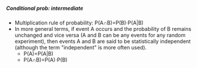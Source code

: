 ##### Conditional prob: intermediate
-  Multiplication rule of probability: P(A∩B)=P(B)⋅P(A|B)
- In more general terms, if event A occurs and the probability of B remains unchanged and vice versa (A and B can be any events for any random experiment), then events A and B are said to be statistically independent (although the term "independent" is more often used).
    - P(A)=P(A|B)
    - P(A∩B)=P(A)⋅P(B)
    